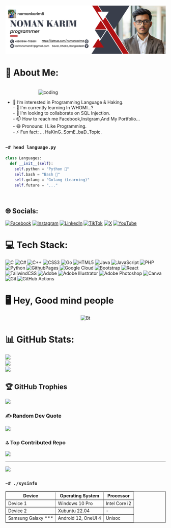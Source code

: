 ![logo](https://github.com/nomankarim8/nomankarim8/blob/main/image.png?raw=true)

# 💫 About Me:

<br> <img align="right" alt="coding" width="400" src="https://user-images.githubusercontent.com/55389276/140866485-8fb1c876-9a8f-4d6a-98dc-08c4981eaf70.gif"><br>
- 👀 I’m interested in Programming Language & Haking.<br>- 🌱 I’m currently learning In WHOMI...?<br>- 💞️ I’m looking to collaborate on SQL Injection.<br>- 📫 How to reach me Facebook,Instgram,And My Portfolio...<br>- 😄 Pronouns: I Like Programming.<br>- ⚡ Fun fact: ... HaKinG..SomE..baD..Topic.

<!-- Languages -->
### `~# head language.py`


```python
class Languages:
  def __init__(self):
    self.python = "Python 🐍"
    self.bash = "Bash 🔩"
    self.golang = "Golang (Learning)"
    self.future = "..."
```

<br/>

## 🌐 Socials:
[![Facebook](https://img.shields.io/badge/Facebook-%231877F2.svg?logo=Facebook&logoColor=white)](https://facebook.com/https://www.facebook.com/noman.karim.8) [![Instagram](https://img.shields.io/badge/Instagram-%23E4405F.svg?logo=Instagram&logoColor=white)](https://instagram.com/https://www.instagram.com/noman.karim.8/) [![LinkedIn](https://img.shields.io/badge/LinkedIn-%230077B5.svg?logo=linkedin&logoColor=white)](https://linkedin.com/in/https://www.linkedin.com/in/who-m-i-855w858/) [![TikTok](https://img.shields.io/badge/TikTok-%23000000.svg?logo=TikTok&logoColor=white)](https://tiktok.com/@https://www.tiktok.com/@upsidedownrider8) [![X](https://img.shields.io/badge/X-black.svg?logo=X&logoColor=white)](https://x.com/https://x.com/karimnoman97) [![YouTube](https://img.shields.io/badge/YouTube-%23FF0000.svg?logo=YouTube&logoColor=white)](https://youtube.com/@https://youtube.com/@upsidedownrider8?si=CzK6CXu6vnSa4H-v) 

# 💻 Tech Stack:
![C](https://img.shields.io/badge/c-%2300599C.svg?style=flat-square&logo=c&logoColor=white) ![C#](https://img.shields.io/badge/c%23-%23239120.svg?style=flat-square&logo=csharp&logoColor=white) ![C++](https://img.shields.io/badge/c++-%2300599C.svg?style=flat-square&logo=c%2B%2B&logoColor=white) ![CSS3](https://img.shields.io/badge/css3-%231572B6.svg?style=flat-square&logo=css3&logoColor=white) ![Go](https://img.shields.io/badge/go-%2300ADD8.svg?style=flat-square&logo=go&logoColor=white) ![HTML5](https://img.shields.io/badge/html5-%23E34F26.svg?style=flat-square&logo=html5&logoColor=white) ![Java](https://img.shields.io/badge/java-%23ED8B00.svg?style=flat-square&logo=openjdk&logoColor=white) ![JavaScript](https://img.shields.io/badge/javascript-%23323330.svg?style=flat-square&logo=javascript&logoColor=%23F7DF1E) ![PHP](https://img.shields.io/badge/php-%23777BB4.svg?style=flat-square&logo=php&logoColor=white) ![Python](https://img.shields.io/badge/python-3670A0?style=flat-square&logo=python&logoColor=ffdd54) ![GithubPages](https://img.shields.io/badge/github%20pages-121013?style=flat-square&logo=github&logoColor=white) ![Google Cloud](https://img.shields.io/badge/GoogleCloud-%234285F4.svg?style=flat-square&logo=google-cloud&logoColor=white) ![Bootstrap](https://img.shields.io/badge/bootstrap-%238511FA.svg?style=flat-square&logo=bootstrap&logoColor=white) ![React](https://img.shields.io/badge/react-%2320232a.svg?style=flat-square&logo=react&logoColor=%2361DAFB) ![TailwindCSS](https://img.shields.io/badge/tailwindcss-%2338B2AC.svg?style=flat-square&logo=tailwind-css&logoColor=white) ![Adobe](https://img.shields.io/badge/adobe-%23FF0000.svg?style=flat-square&logo=adobe&logoColor=white) ![Adobe Illustrator](https://img.shields.io/badge/adobe%20illustrator-%23FF9A00.svg?style=flat-square&logo=adobe%20illustrator&logoColor=white) ![Adobe Photoshop](https://img.shields.io/badge/adobe%20photoshop-%2331A8FF.svg?style=flat-square&logo=adobe%20photoshop&logoColor=white) ![Canva](https://img.shields.io/badge/Canva-%2300C4CC.svg?style=flat-square&logo=Canva&logoColor=white) ![Git](https://img.shields.io/badge/git-%23F05033.svg?style=flat-square&logo=git&logoColor=white) ![GitHub Actions](https://img.shields.io/badge/github%20actions-%232671E5.svg?style=flat-square&logo=githubactions&logoColor=white)

# 🖥 Hey, Good mind people

<p align="center"><img src="https://user-images.githubusercontent.com/49580304/110318584-81067880-7fc2-11eb-8391-152d308e7f2b.gif" alt="Bt">



# 📊 GitHub Stats:
![](https://github-readme-stats.vercel.app/api?username=nomankarim8&theme=shadow_green&hide_border=false&include_all_commits=false&count_private=false)<br/>
![](https://github-readme-streak-stats.herokuapp.com/?user=nomankarim8&theme=shadow_green&hide_border=false)<br/>
![](https://github-readme-stats.vercel.app/api/top-langs/?username=nomankarim8&theme=shadow_green&hide_border=false&include_all_commits=false&count_private=false&layout=compact)

## 🏆 GitHub Trophies
![](https://github-profile-trophy.vercel.app/?username=nomankarim8&theme=radical&no-frame=false&no-bg=true&margin-w=4)

### ✍️ Random Dev Quote
![](https://quotes-github-readme.vercel.app/api?type=horizontal&theme=merko)

### 🔝 Top Contributed Repo
![](https://github-contributor-stats.vercel.app/api?username=nomankarim8&limit=5&theme=shadow_green&combine_all_yearly_contributions=true)

---
[![](https://visitcount.itsvg.in/api?id=nomankarim8&icon=2&color=3)](https://visitcount.itsvg.in)




<!-- System Info -->
### `~# ./sysinfo`
<table border="1">
  <tr>
    <th>Device</th>
    <th>Operating System</th>
    <th>Processor</th>
  </tr>
  <tr>
    <td>Device 1</td>
    <td>Windows 10 Pro</td>
    <td>Intel Core i2</td>
  </tr>
  <tr>
    <td>Device 2</td>
    <td>Xubuntu 22.04</td>
    <td>-</td>
  </tr>
  <tr>
    <td>Samsung Galaxy ***</td>
    <td>Android 12, OneUI 4</td>
    <td>Unisoc</td>
  </tr>
</table>

<!-- end -->